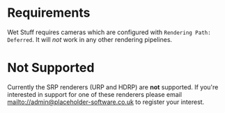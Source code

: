 # Requirements

Wet Stuff requires cameras which are configured with `Rendering Path: Deferred`. It will _not_ work in any other rendering pipelines.

# Not Supported

Currently the SRP renderers (URP and HDRP) are **not** supported. If you're interested in support for one of these renderers please email [mailto://admin@placeholder-software.co.uk](mailto://admin@placeholder-software.co.uk) to register your interest.